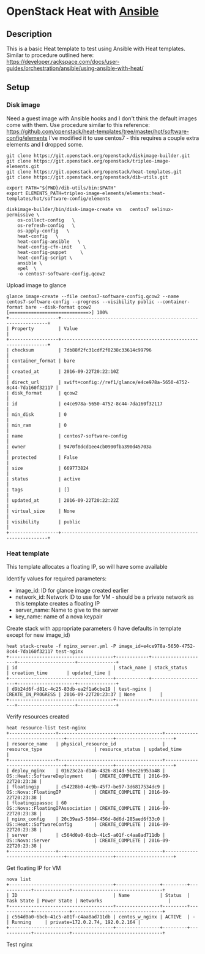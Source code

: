 # OpenStack Heat with [Ansible](https://www.ansible.com/)

## Description

This is a basic Heat template to test using Ansible 
with Heat templates.  Similar to procedure outlined here:
https://developer.rackspace.com/docs/user-guides/orchestration/ansible/using-ansible-with-heat/


## Setup

### Disk image

Need a guest image with Ansible hooks and I don't think the default 
images come with them.  Use procedure similar to this reference:
 https://github.com/openstack/heat-templates/tree/master/hot/software-config/elements
I've modified it to use centos7 - this requires a couple extra elements and I dropped some.

```
git clone https://git.openstack.org/openstack/diskimage-builder.git
git clone https://git.openstack.org/openstack/tripleo-image-elements.git
git clone https://git.openstack.org/openstack/heat-templates.git
git clone https://git.openstack.org/openstack/dib-utils.git

export PATH="${PWD}/dib-utils/bin:$PATH"
export ELEMENTS_PATH=tripleo-image-elements/elements:heat-templates/hot/software-config/elements

diskimage-builder/bin/disk-image-create vm   centos7 selinux-permissive \
    os-collect-config   \
    os-refresh-config   \
    os-apply-config   \
    heat-config   \
    heat-config-ansible   \
    heat-config-cfn-init    \
    heat-config-puppet     \
    heat-config-script \
    ansible \
    epel  \
    -o centos7-software-config.qcow2
```
Upload image to glance
```
glance image-create --file centos7-software-config.qcow2 --name centos7-software-config --progress --visibility public --container-format bare --disk-format qcow2
[=============================>] 100%
+------------------+-----------------------------------------------------------------+
| Property         | Value                                                           |
+------------------+-----------------------------------------------------------------+
| checksum         | 7db88f2fc31cdf2f0238c33614c99796                                |
| container_format | bare                                                            |
| created_at       | 2016-09-22T20:22:10Z                                            |
| direct_url       | swift+config://ref1/glance/e4ce978a-5650-4752-8c44-7da160f32117 |
| disk_format      | qcow2                                                           |
| id               | e4ce978a-5650-4752-8c44-7da160f32117                            |
| min_disk         | 0                                                               |
| min_ram          | 0                                                               |
| name             | centos7-software-config                                         |
| owner            | 9470f8dcd1ee4cb0900fba390d45703a                                |
| protected        | False                                                           |
| size             | 669773824                                                       |
| status           | active                                                          |
| tags             | []                                                              |
| updated_at       | 2016-09-22T20:22:22Z                                            |
| virtual_size     | None                                                            |
| visibility       | public                                                          |
+------------------+-----------------------------------------------------------------+
```

### Heat template

This template allocates a floating IP, so will have some available

Identify values for required parameters:

- image_id: ID for glance image created earlier
- network_id: Network ID to use for VM - should be a private network as this template creates a floating IP
- server_name: Name to give to the server
- key_name: name of a nova keypair
  
Create stack with appropriate parameters (I have defaults in template except for new image_id)
```
heat stack-create -f nginx_server.yml -P image_id=e4ce978a-5650-4752-8c44-7da160f32117 test-nginx
+--------------------------------------+------------+--------------------+---------------------+--------------+
| id                                   | stack_name | stack_status       | creation_time       | updated_time |
+--------------------------------------+------------+--------------------+---------------------+--------------+
| d9b24d6f-d81c-4c25-83db-ea2f1a6cbe19 | test-nginx | CREATE_IN_PROGRESS | 2016-09-22T20:23:37 | None         |
+--------------------------------------+------------+--------------------+---------------------+--------------+
```
Verify resources created

```
heat resource-list test-nginx 
+-----------------+--------------------------------------+---------------------------------+-----------------+---------------------+
| resource_name   | physical_resource_id                 | resource_type                   | resource_status | updated_time        |
+-----------------+--------------------------------------+---------------------------------+-----------------+---------------------+
| deploy_nginx    | 01623c2a-d146-4326-814d-50ec26953a48 | OS::Heat::SoftwareDeployment    | CREATE_COMPLETE | 2016-09-22T20:23:38 |
| floatingip      | c54228b0-4c9b-45f7-be97-3d6817534dc9 | OS::Nova::FloatingIP            | CREATE_COMPLETE | 2016-09-22T20:23:38 |
| floatingipassoc | 60                                   | OS::Nova::FloatingIPAssociation | CREATE_COMPLETE | 2016-09-22T20:23:38 |
| nginx_config    | 20c39aa5-5064-456d-8d6d-285aed6f33c0 | OS::Heat::SoftwareConfig        | CREATE_COMPLETE | 2016-09-22T20:23:38 |
| server          | c564d0a0-6bcb-41c5-a01f-c4aa8ad711db | OS::Nova::Server                | CREATE_COMPLETE | 2016-09-22T20:23:38 |
+-----------------+--------------------------------------+---------------------------------+-----------------+---------------------+
```
Get floating IP for VM
```
nova list
+--------------------------------------+----------------+---------+------------+-------------+---------------------------------+
| ID                                   | Name           | Status  | Task State | Power State | Networks                        |
+--------------------------------------+----------------+---------+------------+-------------+---------------------------------+
| c564d0a0-6bcb-41c5-a01f-c4aa8ad711db | centos_w_nginx | ACTIVE  | -          | Running     | private=172.0.2.74, 192.0.2.164 |
+--------------------------------------+----------------+---------+------------+-------------+---------------------------------+
```
Test nginx

